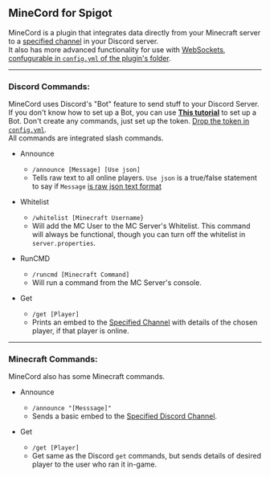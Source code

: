 ## MineCord for Spigot

MineCord is a plugin that integrates data directly from your Minecraft server to a [specified channel](https://github.com/SleepyHead707/MineCord/blob/main/ConfigHelp.md) in your Discord server.  
It also has more advanced functionality for use with [WebSockets](https://www.wallarm.com/what/a-simple-explanation-of-what-a-websocket-is), [confugurable in `config.yml` of the plugin's folder](https://github.com/SleepyHead707/MineCord/blob/main/ConfigHelp.md).

___

### Discord Commands:
MineCord uses Discord's "Bot" feature to send stuff to your Discord Server. If you don't know how to set up a Bot, you can use [**This tutorial**](https://www.youtube.com/watch?v=nW8c7vT6Hl4) to set up a Bot. Don't create any commands, just set up the token. [Drop the token in `config.yml`](https://github.com/SleepyHead707/MineCord/blob/main/ConfigHelp.md).  
All commands are integrated slash commands.

- Announce
  - `/announce [Message] [Use json]`
  - Tells raw text to all online players. `Use json` is a true/false statement to say if `Message` [is raw json text format](https://minecraft.fandom.com/wiki/Raw_JSON_text_format)

- Whitelist
  - `/whitelist [Minecraft Username}`
  - Will add the MC User to the MC Server's Whitelist. This command will always be functional, though you can turn off the whitelist in `server.properties`.

- RunCMD
  - `/runcmd [Minecraft Command]`
  - Will run a command from the MC Server's console.

- Get
  - `/get [Player]`
  - Prints an embed to the [Specified Channel](https://github.com/SleepyHead707/MineCord/blob/main/ConfigHelp.md) with details of the chosen player, if that player is online.

___

### Minecraft Commands:
MineCord also has some Minecraft commands.

- Announce
  - `/announce "[Messsage]"`
  - Sends a basic embed to the [Specified Discord Channel](https://github.com/SleepyHead707/MineCord/blob/main/ConfigHelp.md).

- Get
  - `/get [Player]`
  - Get same as the Discord `get` commands, but sends details of desired player to the user who ran it in-game.

